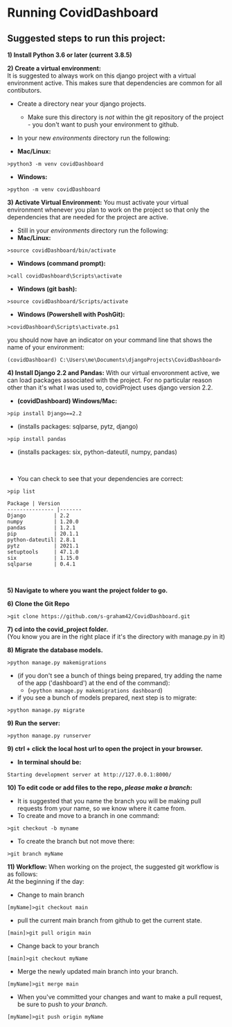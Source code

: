 # Running CovidDashboard

## Suggested steps to run this project:    

**1) Install Python 3.6 or later (current 3.8.5)**  

**2) Create a virtual environment:**  
It is suggested to always work on this django project with a virtual environment active.  This makes sure that dependencies are common for all contibutors.
- Create a directory near your django projects.
  - Make sure this directory is *not* within the git repository of the project - you don't want to push your environment to github.
- In your new *environments* directory run the following:

-  **Mac/Linux:**  
```
>python3 -m venv covidDashboard
```  
- **Windows:**    
```
>python -m venv covidDashboard
```


**3) Activate Virtual Environment:**
You must activate your virtual environment whenever you plan to work on the project so that only the dependencies that are needed for the project are active.
- Still in your *environments* directory run the following:
- **Mac/Linux:**  
```
>source covidDashboard/bin/activate
```
- **Windows (command prompt):**  
```
>call covidDashboard\Scripts\activate
```       
- **Windows (git bash):**  
```
>source covidDashboard/Scripts/activate
```  
-  **Windows (Powershell with PoshGit):**  
```
>covidDashboard\Scripts\activate.ps1
```  

you should now have an indicator on your command line that shows the name of your environment:
```
(covidDashboard) C:\Users\me\Documents\djangoProjects\CovidDashboard>
```  


**4) Install Django 2.2 and Pandas:**
With our virtual envoronment active, we can load packages associated with the project.  For no particular reason other than it's what I was used to, covidProject uses django version 2.2.
- **(covidDashboard) Windows/Mac:**  
```
>pip install Django==2.2
```
- (installs packages: sqlparse, pytz, django)  
```
>pip install pandas
```    
- (installs packages: six, python-dateutil, numpy, pandas)
<br/>

-  You can check to see that your dependencies are correct:  
```
>pip list

Package | Version
--------------- |-------
Django         | 2.2
numpy          | 1.20.0
pandas         | 1.2.1
pip            | 20.1.1
python-dateutil| 2.8.1
pytz           | 2021.1
setuptools     | 47.1.0
six            | 1.15.0
sqlparse       | 0.4.1
```

<br/>

**5) Navigate to where you want the project folder to go.**

**6) Clone the Git Repo**   
```
>git clone https://github.com/s-graham42/CovidDashboard.git
```

**7) cd into the covid_project folder.**  
(You know you are in the right place if it's the directory with manage.py in it)

**8)  Migrate the database models.**  
```
>python manage.py makemigrations
```

- (if you don't see a bunch of things being prepared, try adding the name of the app ('dashboard') at the end of the command):
    - (```>python manage.py makemigrations dashboard```)  
- if you see a bunch of models prepared, next step is to migrate:
```
>python manage.py migrate
```  

**9) Run the server:**  
```
>python manage.py runserver
```

**9) ctrl + click the local host url to open the project in your browser.**  
- **In terminal should be:**  
```
Starting development server at http://127.0.0.1:8000/
```

**10) To edit code or add files to the repo, _please make a branch_:**
-  It is suggested that you name the branch you will be making pull requests from your name, so we know where it came from.
-  To create and move to a branch in one command:
```
>git checkout -b myname
```
-  To create the branch but not move there:
```
>git branch myName
```
**11)  Workflow:**
When working on the project, the suggested git workflow is as follows:  
At the beginning if the day:
 - Change to main branch
 ```
 [myName]>git checkout main
 ```
 - pull the current main branch from github to get the current state.
 ```
 [main]>git pull origin main
 ```
 - Change back to your branch
 ```
 [main]>git checkout myName
 ```
 - Merge the newly updated main branch into your branch.
 ```
 [myName]>git merge main
 ```
 - When you've committed your changes and want to make a pull request, be sure to push to _your branch_.
 ```
 [myName]>git push origin myName
 ```


